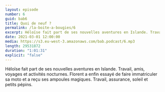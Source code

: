 ```yaml
---
layout: episode
number: 6
guid: bab6
title: Quoi de neuf ?
permalink: /la-boite-a-bougies/6
excerpt: Héloïse fait part de ses nouvelles aventures en Islande. Travail, amis, voyages et activités nocturnes. Florent a enfin essayé de faire immatriculer sa moto et a reçu ses ampoules magiques. Travail, assurance, soleil et petits pépins.
date: 2021-03-01 12:00:00
media: https://s3.eu-west-3.amazonaws.com/bab.podcast/6.mp3
length: 29531872
duration: "1:01:31"
explicit: "false"
---
```


Héloïse fait part de ses nouvelles aventures en Islande. Travail, amis, voyages et activités nocturnes. Florent a enfin essayé de faire immatriculer sa moto et a reçu ses ampoules magiques. Travail, assurance, soleil et petits pépins.
